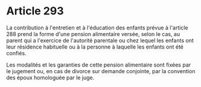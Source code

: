 # Article 293

La contribution à l'entretien et à l'éducation des enfants prévue à l'article 288 prend la forme d'une pension alimentaire versée, selon le cas, au parent qui a l'exercice de l'autorité parentale ou chez lequel les enfants ont leur résidence habituelle ou à la personne à laquelle les enfants ont été confiés.

Les modalités et les garanties de cette pension alimentaire sont fixées par le jugement ou, en cas de divorce sur demande conjointe, par la convention des époux homologuée par le juge.
